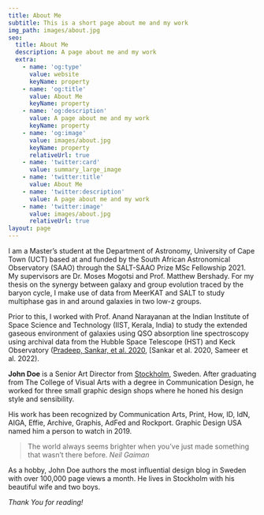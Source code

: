 ```yaml
---
title: About Me
subtitle: This is a short page about me and my work
img_path: images/about.jpg
seo:
  title: About Me
  description: A page about me and my work
  extra:
    - name: 'og:type'
      value: website
      keyName: property
    - name: 'og:title'
      value: About Me
      keyName: property
    - name: 'og:description'
      value: A page about me and my work
      keyName: property
    - name: 'og:image'
      value: images/about.jpg
      keyName: property
      relativeUrl: true
    - name: 'twitter:card'
      value: summary_large_image
    - name: 'twitter:title'
      value: About Me
    - name: 'twitter:description'
      value: A page about me and my work
    - name: 'twitter:image'
      value: images/about.jpg
      relativeUrl: true
layout: page
---
```


I am a Master’s student at the Department of Astronomy, University of Cape Town (UCT) based at and funded by the South African Astronomical Observatory (SAAO) through the SALT-SAAO Prize MSc Fellowship 2021. My supervisors are Dr. Moses Mogotsi and Prof. Matthew Bershady. For my thesis on the synergy between galaxy and group evolution traced by the baryon cycle, I make use of data from MeerKAT and SALT to study multiphase gas in and around galaxies in two low-z groups. 

Prior to this, I worked with Prof. Anand Narayanan at the Indian Institute of Space Science and Technology (IIST, Kerala, India) to study the extended gaseous environment of galaxies using QSO absorption line spectroscopy using archival data from the Hubble Space Telescope (HST) and Keck Observatory ([Pradeep, Sankar, et al. 2020](), [Sankar et al. 2020, Sameer et al. 2022).

**John Doe** is a Senior Art Director from [Stockholm](https://en.wikipedia.org/wiki/Stockholm), Sweden. After graduating from The College of Visual Arts with a degree in Communication Design, he worked for three small graphic design shops where he honed his design style and sensibility.

His work has been recognized by Communication Arts, Print, How, ID, IdN, AIGA, Effie, Archive, Graphis, AdFed and Rockport. Graphic Design USA named him a person to watch in 2019.

>The world always seems brighter when you’ve just made something that wasn’t there before. <cite>Neil Gaiman</cite>

As a hobby, John Doe authors the most influential design blog in Sweden with over 100,000 page views a month. He lives in Stockholm with his beautiful wife and two boys.

*Thank You for reading!*
